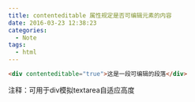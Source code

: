 ```yaml
---
title: contenteditable 属性规定是否可编辑元素的内容
date: 2016-03-23 12:38:23
categories:
  - Note
tags:
  - html
---
```


``` html
<div contenteditable="true">这是一段可编辑的段落</div>
```

注释：可用于div模拟textarea自适应高度

